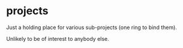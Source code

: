 # projects
Just a holding place for various sub-projects (one ring to bind them).

Unlikely to be of interest to anybody else.
